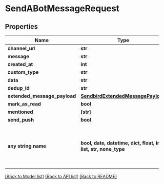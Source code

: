 # SendABotMessageRequest


## Properties
Name | Type | Description | Notes
------------ | ------------- | ------------- | -------------
**channel_url** | **str** |  | 
**message** | **str** |  | 
**created_at** | **int** |  | [optional] 
**custom_type** | **str** |  | [optional] 
**data** | **str** |  | [optional] 
**dedup_id** | **str** |  | [optional] 
**extended_message_payload** | [**SendbirdExtendedMessagePayload**](SendbirdExtendedMessagePayload.md) |  | [optional] 
**mark_as_read** | **bool** |  | [optional] 
**mentioned** | **[str]** |  | [optional] 
**send_push** | **bool** |  | [optional] 
**any string name** | **bool, date, datetime, dict, float, int, list, str, none_type** | any string name can be used but the value must be the correct type | [optional]

[[Back to Model list]](../README.md#documentation-for-models) [[Back to API list]](../README.md#documentation-for-api-endpoints) [[Back to README]](../README.md)


